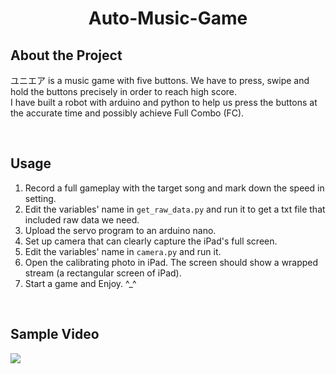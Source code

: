 <div align="center">
    <h1> Auto-Music-Game </h1>
</div>

##  About the Project
ユニエア is a music game with five buttons. We have to press, swipe and hold the buttons precisely in order to reach high score.  
I have built a robot with arduino and python to help us press the buttons at the accurate time and possibly achieve Full Combo (FC).

<br>

## Usage
1. Record a full gameplay with the target song and mark down the speed in setting.
2. Edit the variables' name in ```get_raw_data.py``` and run it to get a txt file that included raw data we need.
3. Upload the servo program to an arduino nano.
4. Set up camera that can clearly capture the iPad's full screen.
5. Edit the variables' name in ```camera.py``` and run it.
6. Open the calibrating photo in iPad. The screen should show a wrapped stream (a rectangular screen of iPad).
7. Start a game and Enjoy. ^_^

<br>

## Sample Video
![](https://media.giphy.com/media/kRREoDSnuVat5qeyYp/giphy-downsized-large.gif)